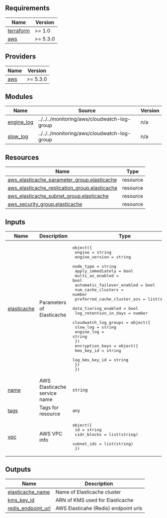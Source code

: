 <!-- BEGIN_TF_DOCS -->
## Requirements

| Name | Version |
|------|---------|
| <a name="requirement_terraform"></a> [terraform](#requirement\_terraform) | >= 1.0 |
| <a name="requirement_aws"></a> [aws](#requirement\_aws) | >= 5.3.0 |

## Providers

| Name | Version |
|------|---------|
| <a name="provider_aws"></a> [aws](#provider\_aws) | >= 5.3.0 |

## Modules

| Name | Source | Version |
|------|--------|---------|
| <a name="module_engine_log"></a> [engine\_log](#module\_engine\_log) | ../../../monitoring/aws/cloudwatch-log-group | n/a |
| <a name="module_slow_log"></a> [slow\_log](#module\_slow\_log) | ../../../monitoring/aws/cloudwatch-log-group | n/a |

## Resources

| Name | Type |
|------|------|
| [aws_elasticache_parameter_group.elasticache](https://registry.terraform.io/providers/hashicorp/aws/latest/docs/resources/elasticache_parameter_group) | resource |
| [aws_elasticache_replication_group.elasticache](https://registry.terraform.io/providers/hashicorp/aws/latest/docs/resources/elasticache_replication_group) | resource |
| [aws_elasticache_subnet_group.elasticache](https://registry.terraform.io/providers/hashicorp/aws/latest/docs/resources/elasticache_subnet_group) | resource |
| [aws_security_group.elasticache](https://registry.terraform.io/providers/hashicorp/aws/latest/docs/resources/security_group) | resource |

## Inputs

| Name | Description | Type | Default | Required |
|------|-------------|------|---------|:--------:|
| <a name="input_elasticache"></a> [elasticache](#input\_elasticache) | Parameters of Elasticache | <pre>object({<br>    engine                      = string<br>    engine_version              = string<br>    node_type                   = string<br>    apply_immediately           = bool<br>    multi_az_enabled            = bool<br>    automatic_failover_enabled  = bool<br>    num_cache_clusters          = number<br>    preferred_cache_cluster_azs = list(string)<br>    data_tiering_enabled        = bool<br>    log_retention_in_days       = number<br>    cloudwatch_log_groups = object({<br>      slow_log   = string<br>      engine_log = string<br>    })<br>    encryption_keys = object({<br>      kms_key_id     = string<br>      log_kms_key_id = string<br>    })<br>  })</pre> | n/a | yes |
| <a name="input_name"></a> [name](#input\_name) | AWS Elasticache service name | `string` | `"armonik-elasticache"` | no |
| <a name="input_tags"></a> [tags](#input\_tags) | Tags for resource | `any` | `{}` | no |
| <a name="input_vpc"></a> [vpc](#input\_vpc) | AWS VPC info | <pre>object({<br>    id          = string<br>    cidr_blocks = list(string)<br>    subnet_ids  = list(string)<br>  })</pre> | n/a | yes |

## Outputs

| Name | Description |
|------|-------------|
| <a name="output_elasticache_name"></a> [elasticache\_name](#output\_elasticache\_name) | Name of Elasticache cluster |
| <a name="output_kms_key_id"></a> [kms\_key\_id](#output\_kms\_key\_id) | ARN of KMS used for Elasticache |
| <a name="output_redis_endpoint_url"></a> [redis\_endpoint\_url](#output\_redis\_endpoint\_url) | AWS Elasticahe (Redis) endpoint urls |
<!-- END_TF_DOCS -->
